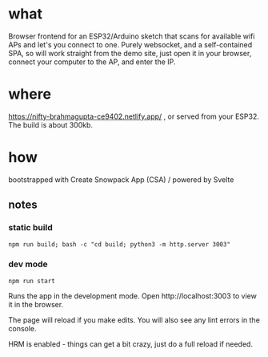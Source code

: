 # what

Browser frontend for an ESP32/Arduino sketch that scans for available wifi APs and let's you connect to one. Purely websocket, and a self-contained SPA, so will work straight from the demo site, just open it in your browser, connect your computer to the AP, and enter the IP.

# where
https://nifty-brahmagupta-ce9402.netlify.app/
, or served from your ESP32. The build is about 300kb.

# how
bootstrapped with Create Snowpack App (CSA) / powered by Svelte

## notes
### static build
```
npm run build; bash -c "cd build; python3 -m http.server 3003"
```
### dev mode
```npm run start```

Runs the app in the development mode.
Open http://localhost:3003 to view it in the browser.

The page will reload if you make edits.
You will also see any lint errors in the console.

HRM is enabled - things can get a bit crazy, just do a full reload if needed.
